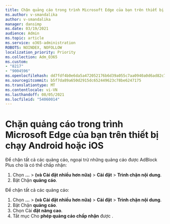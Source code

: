```yaml
---
title: Chặn quảng cáo trong trình Microsoft Edge của bạn trên thiết bị chạy Android hoặc iOS
ms.author: v-smandalika
author: v-smandalika
manager: dansimp
ms.date: 03/19/2021
audience: Admin
ms.topic: article
ms.service: o365-administration
ROBOTS: NOINDEX, NOFOLLOW
localization_priority: Priority
ms.collection: Adm_O365
ms.custom:
- "8217"
- "9004596"
ms.openlocfilehash: dd7fdf4b0e6da5a472052176b6d39a055c7aa0940a0d6ad82c773ae9c14345af
ms.sourcegitcommit: b5f7da89a650d2915dc652449623c78be6247175
ms.translationtype: MT
ms.contentlocale: vi-VN
ms.lasthandoff: 08/05/2021
ms.locfileid: "54060014"
---
```

# <a name="block-ads-in-the-microsoft-edge-browser-on-an-android-or-ios-device"></a>Chặn quảng cáo trong trình Microsoft Edge của bạn trên thiết bị chạy Android hoặc iOS

Để chặn tất cả các quảng cáo, ngoại trừ những quảng cáo được AdBlock Plus cho là có thể chấp nhận:
1. Chọn **...** > **(và Cài đặt nhiều hơn nữa)**  >  **Cài đặt**  >  **Trình chặn nội dung**.
2. Bật Chặn **quảng cáo**.

Để chặn tất cả các quảng cáo:
1. Chọn **...** > **(và Cài đặt nhiều hơn nữa)**  >  **Cài đặt**  >  **Trình chặn nội dung**.
2. Bật Chặn **quảng cáo**.
3. Chọn Cài **đặt nâng cao**.
4. Tắt mục Cho **phép quảng cáo chấp nhận** được .